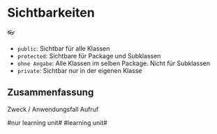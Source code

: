 # Sichtbarkeiten
👓

- `public`: Sichtbar für alle Klassen
- `protected`: Sichtbare für Package und Subklassen
- `ohne Angabe`: Alle Klassen im selben Package. Nicht für Subklassen
- `private`: Sichtbar nur in der eigenen Klasse

## Zusammenfassung
Zweck / Anwendungsfall
Aufruf

#nur learning unit# #learning unit#
